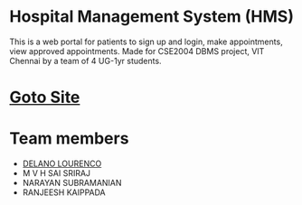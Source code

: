# Hospital Management System (HMS) 
This is a web portal for patients to sign up and login, make appointments, view approved appointments. Made for CSE2004 DBMS project, VIT Chennai by a team of 4 UG-1yr students.

<a href="https://hms-product.herokuapp.com" target="_blank" norefferer noopener><h1>Goto Site</h1></a>

# Team members
* <a href="https://delano-lourenco.web.app/" target="_blank" norefferer noopener>DELANO LOURENCO</a>
* M V H SAI SRIRAJ
* NARAYAN SUBRAMANIAN
* RANJEESH KAIPPADA
